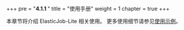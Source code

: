 +++
pre = "<b>4.1.1 </b>"
title = "使用手册"
weight = 1
chapter = true
+++

本章节将介绍 ElasticJob-Lite 相关使用。
更多使用细节请参见[使用示例](https://github.com/apache/shardingsphere-elasticjob/tree/master/examples)。

